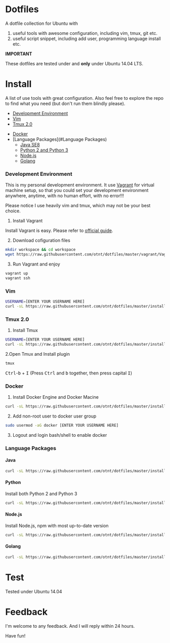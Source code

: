 # Dotfiles

A dotfile collection for Ubuntu with

1. useful tools with awesome configuration, including vim, tmux, git etc.
2. useful script snippet, including add user, programming language install etc.

**IMPORTANT**

These dotfiles are tested under and **only** under Ubuntu 14.04 LTS.

# Install

A list of use tools with great configuration. Also feel free to explore the repo to find what you need (but don't run them blindly please).

- [Development Environment](#Development-Environment)
- [Vim](#Vim)
- [Tmux 2.0](#Tmux-2.0)
* [Docker](#Docker)
* [Language Packages](#Language Packages)
  * [Java SE8](#Java)
  * [Python 2 and Python 3](#Python)
  * [Node.js](#Node.js)
  * [Golang](#Golang)

### Development Environment

This is my personal development environment. It use [Vagrant](https://www.vagrantup.com/) for virtual machine setup, so that you could set your development environment anywhere, anytime, with no human effort, with no error!!!

Please notice I use heavily vim and tmux, which may not be your best choice.

1. Install Vagrant

Install Vagrant is easy. Please refer to [official guide](https://www.vagrantup.com/).

2. Download cofiguration files

```Bash
mkdir workspace && cd workspace
wget https://raw.githubusercontent.com/otnt/dotfiles/master/vagrant/Vagrantfile https://raw.githubusercontent.com/otnt/dotfiles/master/vagrant/bootstrap.sh
```

3. Run Vagrant and enjoy

```Bash
vagrant up
vagrant ssh
```

### Vim

``` Bash
USERNAME=[ENTER YOUR USERNAME HERE]
curl -sL https://raw.githubusercontent.com/otnt/dotfiles/master/install/vim.sh | sed -e "s/ubuntu/$USERNAME/g" | sudo /bin/bash
```

### Tmux 2.0

1. Install Tmux

```Bash
USERNAME=[ENTER YOUR USERNAME HERE]
curl -sL https://raw.githubusercontent.com/otnt/dotfiles/master/install/tmux.sh | sed -e "s/ubuntu/$USERNAME/g" | sudo /bin/bash
```

2.Open Tmux and Install plugin

```Bash
tmux
```
<kbd>Ctrl</kbd>-<kbd>b</kbd> + <kbd>I</kbd>  (Press <kbd>Ctrl</kbd> and <kbd>b</kbd> together, then press capital <kbd>I</kbd>)

### Docker

1. Install Docker Engine and Docker Macine

```Bash
curl -sL https://raw.githubusercontent.com/otnt/dotfiles/master/install/docker.sh | sudo /bin/bash
```

2. Add non-root user to docker user group

```Bash
sudo usermod -aG docker [ENTER YOUR USERNAME HERE]
```

3. Logout and login bash/shell to enable docker

### Language Packages

#### Java

```Bash
curl -sL https://raw.githubusercontent.com/otnt/dotfiles/master/install/java.sh | sudo /bin/bash
```

#### Python

Install both Python 2 and Python 3

```Bash
curl -sL https://raw.githubusercontent.com/otnt/dotfiles/master/install/python.sh | sudo /bin/bash
```

#### Node.js

Install Node.js, npm with most up-to-date version

```Bash
curl -sL https://raw.githubusercontent.com/otnt/dotfiles/master/install/node.sh | sudo /bin/bash
```

#### Golang

```Bash
curl -sL https://raw.githubusercontent.com/otnt/dotfiles/master/install/golang.sh | sudo /bin/bash
```

# Test

Tested under Ubuntu 14.04

# Feedback

I'm welcome to any feedback. And I will reply within 24 hours.

Have fun!
